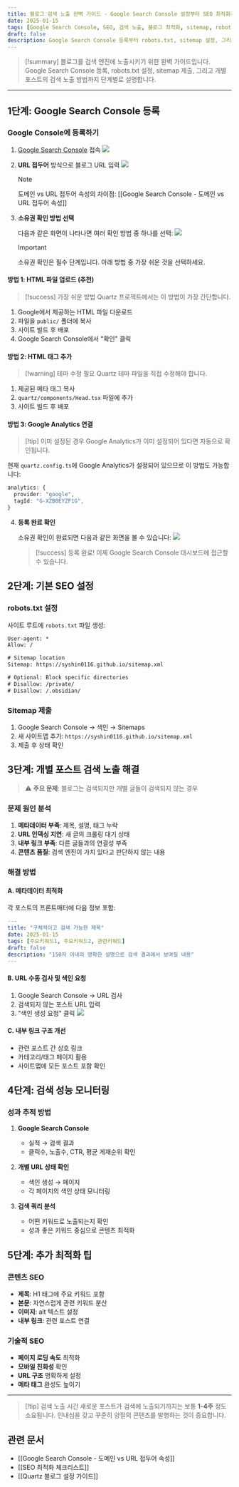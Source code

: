 ```yaml
---
title: 블로그 검색 노출 완벽 가이드 - Google Search Console 설정부터 SEO 최적화까지
date: 2025-01-15
tags: [Google Search Console, SEO, 검색 노출, 블로그 최적화, sitemap, robots.txt]
draft: false
description: Google Search Console 등록부터 robots.txt, sitemap 설정, 그리고 개별 포스트 검색 노출까지 블로그 SEO 완벽 가이드
---
```


> [!summary]
> 블로그를 검색 엔진에 노출시키기 위한 완벽 가이드입니다. Google Search Console 등록, robots.txt 설정, sitemap 제출, 그리고 개별 포스트의 검색 노출 방법까지 단계별로 설명합니다.

---

## 1단계: Google Search Console 등록

### Google Console에 등록하기

1. [Google Search Console](https://search.google.com/search-console/welcome?utm_source=about-page) 접속
   ![](https://i.imgur.com/2HtKzxz.png)

2. **URL 접두어** 방식으로 블로그 URL 입력
   ![](https://i.imgur.com/hrUkwuY.png)
   
   > [!note]
   > 도메인 vs URL 접두어 속성의 차이점: [[Google Search Console - 도메인 vs URL 접두어 속성]]

3. **소유권 확인 방법 선택**
   
   다음과 같은 화면이 나타나면 여러 확인 방법 중 하나를 선택:
   ![](https://i.imgur.com/TcdYdSl.png)
   
   > [!important]
   > 소유권 확인은 필수 단계입니다. 아래 방법 중 가장 쉬운 것을 선택하세요.

#### 방법 1: HTML 파일 업로드 (추천)

> [!success] 가장 쉬운 방법
> Quartz 프로젝트에서는 이 방법이 가장 간단합니다.

1. Google에서 제공하는 HTML 파일 다운로드
2. 파일을 `public/` 폴더에 복사
3. 사이트 빌드 후 배포
4. Google Search Console에서 "확인" 클릭

#### 방법 2: HTML 태그 추가

> [!warning] 테마 수정 필요
> Quartz 테마 파일을 직접 수정해야 합니다.

1. 제공된 메타 태그 복사
2. `quartz/components/Head.tsx` 파일에 추가
3. 사이트 빌드 후 배포

#### 방법 3: Google Analytics 연결

> [!tip] 이미 설정된 경우
> Google Analytics가 이미 설정되어 있다면 자동으로 확인됩니다.

현재 `quartz.config.ts`에 Google Analytics가 설정되어 있으므로 이 방법도 가능합니다:
```typescript
analytics: {
  provider: "google",
  tagId: "G-XZB0EYZF1G",
}
```

4. **등록 완료 확인**

   소유권 확인이 완료되면 다음과 같은 화면을 볼 수 있습니다:
   ![](https://i.imgur.com/4jlasHp.png)
   
   > [!success] 등록 완료!
   > 이제 Google Search Console 대시보드에 접근할 수 있습니다.

## 2단계: 기본 SEO 설정

### robots.txt 설정

사이트 루트에 `robots.txt` 파일 생성:

```txt
User-agent: *
Allow: /

# Sitemap location
Sitemap: https://syshin0116.github.io/sitemap.xml

# Optional: Block specific directories
# Disallow: /private/
# Disallow: /.obsidian/
```

### Sitemap 제출

1. Google Search Console → 색인 → Sitemaps
2. 새 사이트맵 추가: `https://syshin0116.github.io/sitemap.xml`
3. 제출 후 상태 확인

## 3단계: 개별 포스트 검색 노출 해결

> ⚠️ **주요 문제**: 블로그는 검색되지만 개별 글들이 검색되지 않는 경우

### 문제 원인 분석

1. **메타데이터 부족**: 제목, 설명, 태그 누락
2. **URL 인덱싱 지연**: 새 글의 크롤링 대기 상태
3. **내부 링크 부족**: 다른 글들과의 연결성 부족
4. **콘텐츠 품질**: 검색 엔진이 가치 있다고 판단하지 않는 내용

### 해결 방법

#### A. 메타데이터 최적화

각 포스트의 프론트매터에 다음 정보 포함:

```yaml
---
title: "구체적이고 검색 가능한 제목"
date: 2025-01-15
tags: [주요키워드1, 주요키워드2, 관련키워드]
draft: false
description: "150자 이내의 명확한 설명으로 검색 결과에서 보여질 내용"
---
```

#### B. URL 수동 검사 및 색인 요청

1. Google Search Console → URL 검사
2. 검색되지 않는 포스트 URL 입력
3. "색인 생성 요청" 클릭
   ![](https://i.imgur.com/TcdYdSl.png)

#### C. 내부 링크 구조 개선

- 관련 포스트 간 상호 링크
- 카테고리/태그 페이지 활용
- 사이트맵에 모든 포스트 포함 확인

## 4단계: 검색 성능 모니터링

### 성과 추적 방법

1. **Google Search Console**
   - 실적 → 검색 결과
   - 클릭수, 노출수, CTR, 평균 게재순위 확인

2. **개별 URL 상태 확인**
   - 색인 생성 → 페이지
   - 각 페이지의 색인 상태 모니터링

3. **검색 쿼리 분석**
   - 어떤 키워드로 노출되는지 확인
   - 성과 좋은 키워드 중심으로 콘텐츠 최적화

## 5단계: 추가 최적화 팁

### 콘텐츠 SEO

- **제목**: H1 태그에 주요 키워드 포함
- **본문**: 자연스럽게 관련 키워드 분산
- **이미지**: alt 텍스트 설정
- **내부 링크**: 관련 포스트 연결

### 기술적 SEO

- **페이지 로딩 속도** 최적화
- **모바일 친화성** 확인
- **URL 구조** 명확하게 설정
- **메타 태그** 완성도 높이기

---

> [!tip] 검색 노출 시간
> 새로운 포스트가 검색에 노출되기까지는 보통 **1-4주** 정도 소요됩니다. 인내심을 갖고 꾸준히 양질의 콘텐츠를 발행하는 것이 중요합니다.

## 관련 문서

- [[Google Search Console - 도메인 vs URL 접두어 속성]]
- [[SEO 최적화 체크리스트]]
- [[Quartz 블로그 설정 가이드]]


